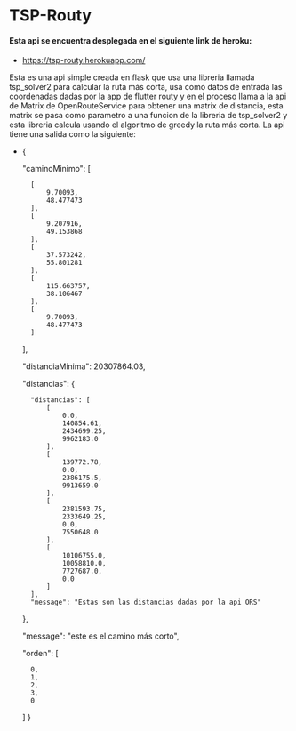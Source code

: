 # TSP-Routy

#### Esta api se encuentra desplegada en el siguiente link de heroku:
* https://tsp-routy.herokuapp.com/

Esta es una api simple creada en flask que usa 
una libreria llamada tsp_solver2 para calcular la ruta más corta,
usa como datos de entrada las coordenadas dadas por la app de flutter
routy y en el proceso llama a la api de Matrix de OpenRouteService para
obtener una matrix de distancia, esta matrix se pasa como parametro 
a una funcion de la libreria de tsp_solver2 y esta libreria calcula usando
el algoritmo de greedy la ruta más corta.
La api tiene una salida como la siguiente:
* {

    "caminoMinimo": [
    
        [
            9.70093,
            48.477473
        ],
        [
            9.207916,
            49.153868
        ],
        [
            37.573242,
            55.801281
        ],
        [
            115.663757,
            38.106467
        ],
        [
            9.70093,
            48.477473
        ]
    ],
    
    "distanciaMinima": 20307864.03,
    
    "distancias": {
    
        "distancias": [
            [
                0.0,
                140854.61,
                2434699.25,
                9962183.0
            ],
            [
                139772.78,
                0.0,
                2386175.5,
                9913659.0
            ],
            [
                2381593.75,
                2333649.25,
                0.0,
                7550648.0
            ],
            [
                10106755.0,
                10058810.0,
                7727687.0,
                0.0
            ]
        ],
        "message": "Estas son las distancias dadas por la api ORS"
    },
    
    "message": "este es el camino más corto",
    
    "orden": [
    
        0,
        1,
        2,
        3,
        0
    ]
}
